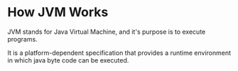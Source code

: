 # How JVM Works
JVM stands for Java Virtual Machine, and it's purpose is to execute programs.

It is a platform-dependent specification that provides a runtime environment in which java byte code can be executed.


